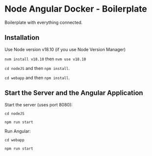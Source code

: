 # Node Angular Docker - Boilerplate

Boilerplate with everything connected.

## Installation

Use Node version v18.10 (if you use Node Version Manager)

`nvm install v18.10` then `nvm use v18.10`

`cd nodeJS` and then `npm install`.

`cd webapp` and then `npm install`.

## Start the Server and the Angular Application

Start the server (uses port 8080):

`cd nodeJS`

`npm run start`

Run Angular:

`cd webapp`

`npm run start`
